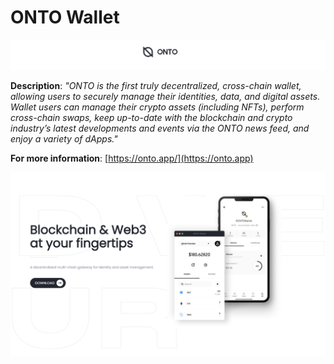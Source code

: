 # ONTO Wallet

![](<../../../.gitbook/assets/image (299).png>)

**Description**: _"ONTO is the first truly decentralized, cross-chain wallet, allowing users to securely manage their identities, data, and digital assets. Wallet users can manage their crypto assets (including NFTs), perform cross-chain swaps, keep up-to-date with the blockchain and crypto industry’s latest developments and events via the ONTO news feed, and enjoy a variety of dApps."_

**For more information**: [https://onto.app/](https://onto.app)

![](<../../../.gitbook/assets/image (288) (3).png>)
